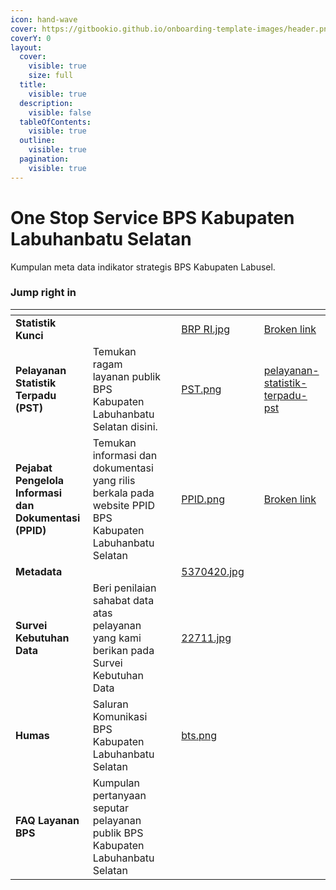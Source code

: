 ```yaml
---
icon: hand-wave
cover: https://gitbookio.github.io/onboarding-template-images/header.png
coverY: 0
layout:
  cover:
    visible: true
    size: full
  title:
    visible: true
  description:
    visible: false
  tableOfContents:
    visible: true
  outline:
    visible: true
  pagination:
    visible: true
---
```


# One Stop Service BPS Kabupaten Labuhanbatu Selatan

Kumpulan meta data indikator strategis BPS Kabupaten Labusel.



### Jump right in

<table data-view="cards"><thead><tr><th></th><th></th><th></th><th data-hidden data-card-cover data-type="files"></th><th data-hidden></th><th data-hidden data-card-target data-type="content-ref"></th></tr></thead><tbody><tr><td><strong>Statistik Kunci</strong></td><td></td><td></td><td><a href=".gitbook/assets/BRP RI.jpg">BRP RI.jpg</a></td><td></td><td><a href="broken-reference">Broken link</a></td></tr><tr><td><strong>Pelayanan Statistik Terpadu (PST)</strong></td><td>Temukan ragam layanan publik BPS Kabupaten Labuhanbatu Selatan disini.</td><td></td><td><a href=".gitbook/assets/PST.png">PST.png</a></td><td></td><td><a href="pelayanan-statistik-terpadu-pst/">pelayanan-statistik-terpadu-pst</a></td></tr><tr><td><strong>Pejabat Pengelola Informasi dan Dokumentasi (PPID)</strong></td><td>Temukan informasi dan dokumentasi yang rilis berkala pada website PPID BPS Kabupaten Labuhanbatu Selatan</td><td></td><td><a href=".gitbook/assets/PPID.png">PPID.png</a></td><td></td><td><a href="broken-reference">Broken link</a></td></tr><tr><td><strong>Metadata</strong></td><td></td><td></td><td><a href=".gitbook/assets/5370420.jpg">5370420.jpg</a></td><td></td><td></td></tr><tr><td><strong>Survei Kebutuhan Data</strong></td><td>Beri penilaian sahabat data atas pelayanan yang kami berikan pada Survei Kebutuhan Data</td><td></td><td><a href=".gitbook/assets/22711.jpg">22711.jpg</a></td><td></td><td></td></tr><tr><td><strong>Humas</strong></td><td>Saluran Komunikasi BPS Kabupaten Labuhanbatu Selatan</td><td></td><td><a href=".gitbook/assets/bts.png">bts.png</a></td><td></td><td></td></tr><tr><td><strong>FAQ Layanan BPS</strong></td><td>Kumpulan pertanyaan seputar pelayanan publik BPS Kabupaten Labuhanbatu Selatan</td><td></td><td></td><td></td><td></td></tr></tbody></table>
